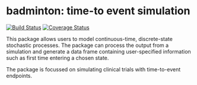# badminton: time-to event simulation

[![Build Status](https://travis-ci.org/gbm-developers/gbm.svg?branch=master)](https://travis-ci.org/gbm-developers/gbm)
[![Coverage Status](https://coveralls.io/repos/github/scientific-computing-solutions/badminton/badge.svg?branch=master)](https://coveralls.io/github/scientific-computing-solutions/badminton?branch=master)

This package allows users to model continuous-time, discrete-state 
stochastic processes. The package can process the output from a 
simulation and generate a data frame containing user-specified 
information such as first time entering a chosen state.

The package is focussed on simulating clinical trials with time-to-event 
endpoints.

